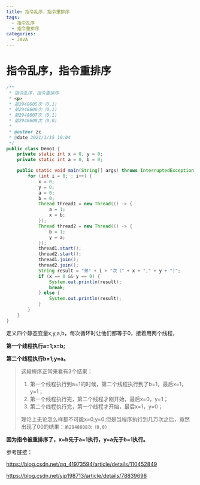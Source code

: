 ```yaml
---
title: 指令乱序，指令重排序
tags:
  - 指令乱序
  - 指令重排序
categories:
  - JAVA
---
```

# 指令乱序，指令重排序

```java
/**
 * 指令乱序，指令重排序
 * <p>
 * 弟2948605次（0,1)
 * 弟2948606次（0,1)
 * 弟2948607次（0,1)
 * 弟2948608次（0,0)
 *
 * @author zc
 * @date 2021/1/15 10:04
 */
public class Demo1 {
    private static int x = 0, y = 0;
    private static int a = 0, b = 0;

    public static void main(String[] args) throws InterruptedException {
        for (int i = 0; ; i++) {
            x = 0;
            y = 0;
            a = 0;
            b = 0;
            Thread thread1 = new Thread(() -> {
                a = 1;
                x = b;
            });
            Thread thread2 = new Thread(() -> {
                b = 1;
                y = a;
            });
            thread1.start();
            thread2.start();
            thread1.join();
            thread2.join();
            String result = "弟" + i + "次（" + x + "," + y + ")";
            if (x == 0 && y == 0) {
                System.out.println(result);
                break;
            } else {
                System.out.println(result);
            }
        }
    }
}
```

定义四个静态变量x,y,a,b，每次循环时让他们都等于0，接着用两个线程，

**第一个线程执行a=1;x=b;**

**第二个线程执行b=1;y=a。**

>  这段程序正常来看有3个结果：
>
> 1. 第一个线程执行到a=1的时候，第二个线程执行到了b=1，最后x=1，y=1；
> 2. 第一个线程执行完，第二个线程才刚开始，最后x=0，y=1；
> 3. 第二个线程执行完，第一个线程才开始，最后x=1，y=0；
>
> 理论上无论怎么样都不可能x=0,y=0;但是当程序执行到几万次之后，竟然出现了00的结果：`弟2948608次（0,0)`

**因为指令被重排序了，x=b先于a=1执行，y=a先于b=1执行。**

参考链接：

https://blog.csdn.net/qq_41973594/article/details/110452849 

https://blog.csdn.net/yjp198713/article/details/78839698

